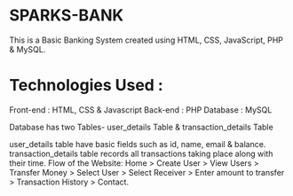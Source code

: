 # SPARKS-BANK
This is a Basic Banking System created using HTML, CSS, JavaScript, PHP &amp; MySQL.

# Technologies Used :
Front-end : HTML, CSS & Javascript Back-end : PHP Database : MySQL

Database has two Tables- user_details Table & transaction_details Table

user_details table have basic fields such as id, name, email & balance.
transaction_details table records all transactions taking place along with their time.
Flow of the Website: Home > Create User > View Users > Transfer Money > Select User > Select Receiver > Enter amount to transfer > Transaction History > Contact.
